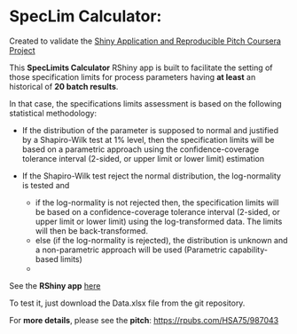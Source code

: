 # SpecLim Calculator: 
Created to validate the [Shiny Application and Reproducible Pitch Coursera Project](https://www.coursera.org/learn/data-products?specialization=data-science-statistics-machine-learning) 

This **SpecLimits Calculator** RShiny app is built to facilitate the setting of those specification limits for process parameters having **at least** an historical of **20 batch results**.

In that case, the specifications limits assessment is based on the following statistical methodology:

- If the distribution of the parameter is supposed to normal and justified by a Shapiro-Wilk test at 1% level, then the specification limits will be based on a parametric approach using the confidence-coverage tolerance interval (2-sided, or upper limit or lower limit) estimation

- If the Shapiro-Wilk test reject the normal distribution, the log-normality is tested and

    - if the log-normality is not rejected then, the specification limits will be based on a confidence-coverage tolerance interval (2-sided, or upper limit or lower limit) using the log-transformed data. The limits will then be back-transformed.
    - else (if the log-normality is rejected), the distribution is unknown and a non-parametric approach will be used (Parametric capability-based limits) 
    - 

See the **RShiny app** [here](https://hajeramara.shinyapps.io/SpecLim/)

To test it, just download the Data.xlsx file from the git repository.

For **more details**, please see the **pitch**: https://rpubs.com/HSA75/987043



